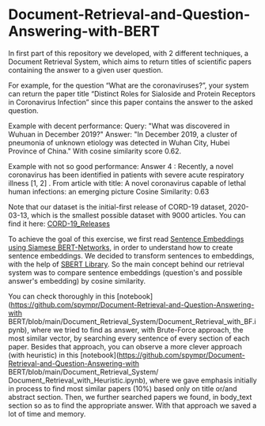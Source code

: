 # Document-Retrieval-and-Question-Answering-with-BERT

In first part of this repository we developed, with 2 different techniques, a Document Retrieval System, which aims to return titles of scientific
papers containing the answer to a given user question. 

For example, for the question “What are the coronaviruses?”, your system can return the
paper title “Distinct Roles for Sialoside and Protein Receptors in Coronavirus Infection”
since this paper contains the answer to the asked question.

Example with decent performance:
Query: "What was discovered in Wuhuan in December 2019?"
Answer: "In December 2019, a cluster of pneumonia of unknown etiology was detected in Wuhan City, Hubei Province of China."
With cosine similarity score 0.62.

Example with not so good performance:
Answer 4 : Recently, a novel coronavirus has been identified in patients with severe acute respiratory illness [1, 2] .
From article with title: A novel coronavirus capable of lethal human infections: an emerging picture 
Cosine Similarity: 0.63 

Note that our dataset is the initial-first release of CORD-19 dataset, 2020-03-13, which is the smallest possible dataset with 9000 articles. 
You can find it here: [CORD-19_Releases](https://ai2-semanticscholar-cord-19.s3-us-west-2.amazonaws.com/historical_releases.html)

To achieve the goal of this exercise, we first read [Sentence Embeddings using Siamese BERT-Networks](https://arxiv.org/pdf/1908.10084.pdf), in order to understand how to create sentence embeddings. We decided to transform sentences to embeddings, with the help of [SBERT Library](https://www.sbert.net/). So the main concept behind our retrieval system was to compare sentence embeddings (question's and possible answer's embedding) by cosine similarity. 

You can check thoroughly in this [notebook](https://github.com/spympr/Document-Retrieval-and-Question-Answering-with              BERT/blob/main/Document_Retrieval_System/Document_Retrieval_with_BF.ipynb), where we tried to find as answer, with Brute-Force approach, the most similar vector, by searching every sentence of every section of each paper. Besides that approach, you can observe a more clever approach (with heuristic) in this 
[notebook](https://github.com/spympr/Document-Retrieval-and-Question-Answering-with BERT/blob/main/Document_Retrieval_System/ Document_Retrieval_with_Heuristic.ipynb), where we gave emphasis initially in process to find most similar papers (10%) based only on title or/and abstract section. Then, we further searched papers we found, in body_text section so as to find the appropriate answer. With that approach we saved a lot of time and memory.
